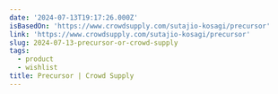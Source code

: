 ```yaml
---
date: '2024-07-13T19:17:26.000Z'
isBasedOn: 'https://www.crowdsupply.com/sutajio-kosagi/precursor'
link: 'https://www.crowdsupply.com/sutajio-kosagi/precursor'
slug: 2024-07-13-precursor-or-crowd-supply
tags:
  - product
  - wishlist
title: Precursor | Crowd Supply
---
```

 
